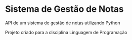 # Sistema de Gestão de Notas
API de um sistema de gestão de notas utilizando Python

Projeto criado para a disciplina Linguagem de Programação
